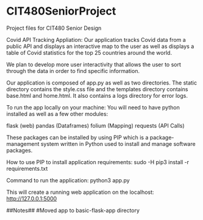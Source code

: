 # CIT480SeniorProject
Project files for CIT480 Senior Design

Covid API Tracking Appliation:
Our application tracks Covid data from a public API and displays an interactive map to the user 
as well as displays a table of Covid statistics for the top 25 countries around the world.

We plan to develop more user interactivity that allows the user to sort through the data in order to find specific information.

Our application is composed of app.py as well as two directories.
The static directory contains the style.css file and the templates directory
contains base.html and home.html. It also contains a logs directory for error logs.

To run the app locally on your machine:
You will need to have python installed as well as a few other modules:

flask (web)
pandas (Dataframes)
folium (Mapping)
requests (API Calls)

These packages can be installed by using PIP which is a package-management system written in Python used to install and manage software packages.

How to use PIP to install application requirements:
sudo -H pip3 install -r requirements.txt

Command to run the application:
python3 app.py

This will create a running web application on the localhost:
http://127.0.0.1:5000

##Notes##
#Moved app to basic-flask-app directory
